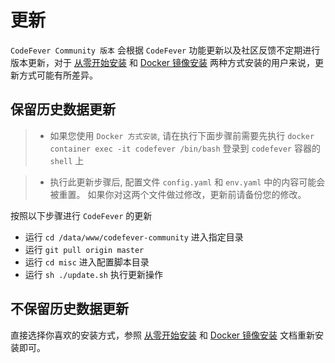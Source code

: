 # 更新

`CodeFever Community 版本` 会根据 `CodeFever` 功能更新以及社区反馈不定期进行版本更新，对于 [从零开始安装](install_from_scratch.md) 和 [Docker 镜像安装](install_via_docker.md) 两种方式安装的用户来说，更新方式可能有所差异。

## 保留历史数据更新

> - 如果您使用 `Docker 方式安装`, 请在执行下面步骤前需要先执行 `docker container exec -it codefever /bin/bash` 登录到 `codefever` 容器的 `shell` 上

> - 执行此更新步骤后, 配置文件 `config.yaml` 和 `env.yaml` 中的内容可能会被重置。 如果你对这两个文件做过修改，更新前请备份您的修改。

按照以下步骤进行 `CodeFever` 的更新

- 运行 `cd /data/www/codefever-community` 进入指定目录
- 运行 `git pull origin master`
- 运行 `cd misc` 进入配置脚本目录
- 运行 `sh ./update.sh` 执行更新操作

## 不保留历史数据更新

直接选择你喜欢的安装方式，参照 [从零开始安装](install_from_scratch.md) 和 [Docker 镜像安装](install_via_docker.md) 文档重新安装即可。